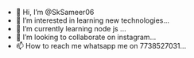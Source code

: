 - 👋 Hi, I’m @SkSameer06
- 👀 I’m interested in learning new technologies...
- 🌱 I’m currently learning node js ...
- 💞️ I’m looking to collaborate on instagram...
- 📫 How to reach me whatsapp me on 7738527031...

<!---
SkSameer06/SkSameer06 is a ✨ special ✨ repository because its `README.md` (this file) appears on your GitHub profile.
You can click the Preview link to take a look at your changes.
--->
